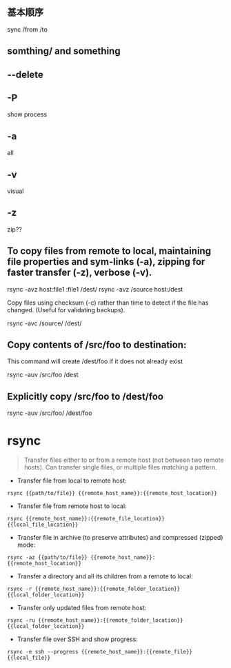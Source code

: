 ## 基本顺序

sync /from /to

## somthing/ and something



## --delete



## -P

show process



## -a

all



## -v

visual



## -z

zip??





## To copy files from remote to local, maintaining file properties and sym-links (-a), zipping for faster transfer (-z), verbose (-v).

rsync -avz host:file1 :file1 /dest/
rsync -avz /source host:/dest

Copy files using checksum (-c) rather than time to detect if the file has changed. (Useful for validating backups).

rsync -avc /source/ /dest/

## Copy contents of /src/foo to destination:

This command will create /dest/foo if it does not already exist

rsync -auv /src/foo /dest



## Explicitly copy /src/foo to /dest/foo

rsync -auv /src/foo/ /dest/foo


# rsync

> Transfer files either to or from a remote host (not between two remote hosts).
> Can transfer single files, or multiple files matching a pattern.

- Transfer file from local to remote host:

`rsync {{path/to/file}} {{remote_host_name}}:{{remote_host_location}}`

- Transfer file from remote host to local:

`rsync {{remote_host_name}}:{{remote_file_location}} {{local_file_location}}`

- Transfer file in archive (to preserve attributes) and compressed (zipped) mode:

`rsync -az {{path/to/file}} {{remote_host_name}}:{{remote_host_location}}`

- Transfer a directory and all its children from a remote to local:

`rsync -r {{remote_host_name}}:{{remote_folder_location}} {{local_folder_location}}`

- Transfer only updated files from remote host:

`rsync -ru {{remote_host_name}}:{{remote_folder_location}} {{local_folder_location}}`

- Transfer file over SSH and show progress:

`rsync -e ssh --progress {{remote_host_name}}:{{remote_file}} {{local_file}}`
